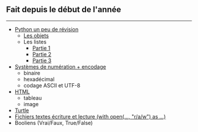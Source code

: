 **Fait depuis le début de l'année**
---
-----------------------------------
- [Python un peu de révision](https://github.com/Eagle57f/NSI/tree/main/Python/Divers "Python un peu de révision")
    - [Les objets](https://github.com/Eagle57f/NSI/blob/main/Python/Divers/Les_objets.py "Les objets")
    - Les listes
        - [Partie 1](https://github.com/Eagle57f/NSI/blob/main/Python/Divers/d%C3%A9crire%20une%20liste%20et%20une%20chaine%20de%20caracteres.py "Les listes partie 1")
        - [Partie 2](https://github.com/Eagle57f/NSI/blob/main/Python/Divers/suite%20listes.py "Les listes partie 2")
        - [Partie 3](https://github.com/Eagle57f/NSI/blob/main/Python/Divers/liste%20partie%203.py "Les listes partie 3")
- [Systèmes de numération + encodage](https://github.com/Eagle57f/NSI/tree/main/Python/Binaire%20et%20h%C3%A9xad%C3%A9cimal%20et%20UTF-8 "Systèmes de numération + encodage")
    - binaire
    - hexadécimal
    - codage ASCII et UTF-8
- [HTML](https://github.com/Eagle57f/NSI/tree/main/HTML "HTML")
    - tableau
    - image
- [Turtle](https://github.com/Eagle57f/NSI/tree/main/Python/Turtle "Turtle")
- [Fichiers textes écriture et lecture (with open(..., "r/a/w") as ...)](https://github.com/Eagle57f/NSI/tree/main/Python/fichiers "Fichiers textes écriture et lecture ")
- Booliens (Vrai/Faux, True/False)
